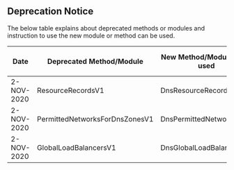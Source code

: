 ## Deprecation Notice

The below table explains about deprecated methods or modules and instruction to use the new module or method can be used.

| Date | Deprecated Method/Module | New Method/Module to be used | Deprecated Version | Maintenance Removed Version | Comment |
| ---- | ------------------------ | ------------------------------- | ------------------ | --------------------------- | --- |
| 2-NOV-2020 | ResourceRecordsV1 | DnsResourceRecordsV1 | 0.4.0 | TBD | To ease module navigation |
| 2-NOV-2020 | PermittedNetworksForDnsZonesV1 | DnsPermittedNetworksV1 | 0.4.0 | TBD | To ease module navigation |
| 2-NOV-2020 | GlobalLoadBalancersV1 | DnsGlobalLoadBalancersV1 | 0.4.0 | TBD | To ease module navigation |